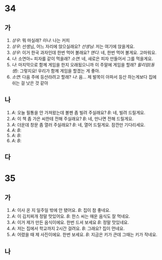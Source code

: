 # 34
## 가
1. *상우*: 뭐 마실래?
   *미나*: 나는 커피
2. *상우*: 선생님, 어느 자리에 앉으실래요?
   *선생님*: 저는 여기에 앉을게요.
3. *상우*: 이거 한국 과자인데 한번 먹어 볼래요?
   *앤디*: 네, 한번 먹어 볼게요. 고마워요.
4. *나*: 소연아~ 피자를 같이 먹을래?
   *소연*: 네, 새로은 피자 만들어서 그를 먹을게요.
5. *나*: 마지막으로 함께 게임을 한지 오래됬으니까 이 주말에 게임을 할래?
   *윌리암(동생)*: 그렇지요! 우리가 함께 게임을 할겠는 게 좋아.
6. *소연*: 다음 주에 등산라려고 할래?
   *나*: 음... 제 발목이 아파서 등산 하는게보다 집에 쉬는 걸 낫은 것 같아
## 나
1. *A*: 오늘 필통을 안 가져왔는데 볼펜 좀 빌려 주실래요?
   *B*: 네, 빌려 드릴게요.
2. *A*: 이 책 좀 가은 씨한테 전해 주실래요?
   *B*: 네, 만나면 전해 드릴게요.
3. *A*: 더운데 창문 좀 열러 주실래요?
   *B*: 네, 열어 드릴게요. 잠깐만 기다리세요.
4. *A*: 
   *B*:
5. *A*:
   *B*:
6. *A*:
   *B*:
## 다

# 35
## 가
1. *A*: 이사 온 지 일주일 밖에 안 됐어요.
   *B*: 집이 참 좋네요.
2. *A*: 이 김치찌개 정말 맛있어요.
   *B*: 한스 씨는 매운 음식도 잘 먹네요.
3. *A*: 이거 제가 만든 음식이에요. 한번 드셔 보세요
   *B*: 정말 맛있네요.
4. *A*: 저는 집에서 학교까지 2시간 걸려요.
   *B*: 그래요? 집이 먼네요.
5. *A*: 어렸을 때 제 사진이에요. 한번 보세요.
   *B*: 지금은 키가 큰데 그때는 키가 작네요.
## 나